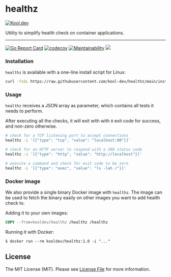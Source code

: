 # healthz

[![Kool.dev](https://kool.dev/img/logo.png)](https://kool.dev)

Utility to simplify health check on container applications.

---

[![Go Report Card](https://goreportcard.com/badge/github.com/kool-dev/healthz)](https://goreportcard.com/report/github.com/kool-dev/healthz)
[![codecov](https://codecov.io/gh/kool-dev/healthz/branch/main/graph/badge.svg?token=6JP8JRVF5U)](https://codecov.io/gh/kool-dev/healthz)
[![Maintainability](https://api.codeclimate.com/v1/badges/8cbfe7f40b29386e532d/maintainability)](https://codeclimate.com/github/kool-dev/healthz/maintainability)
[<img src="https://img.shields.io/badge/Join%20Slack-kool--dev-orange?logo=slack">](https://join.slack.com/t/kool-dev/shared_invite/zt-jeh36s5g-kVFHUsyLjFENUUH4ucrxPg)

### Installation

`healthz` is available with a one-line install script for Linux:

```bash
curl -fsSL https://raw.githubusercontent.com/kool-dev/healthz/main/install.sh | bash
```

### Usage

`healthz` receives a JSON array as parameter, which contains all tests it needs to perform.

After executing all the checks, it will exit with with `0` exit code for success, and non-zero otherwise.

```bash
# check for a TCP listening port to accept connections
healthz -i '[{"type": "tcp", "value": "localhost:80"}]'

# check for an HTTP server to respond with a 200 status code
healthz -i '[{"type": "http", "value": "http://localhost"}]'

# execute a command and check for exit code to be zero
healthz -i '[{"type": "exec", "value": "ls -lah /"}]'
```

### Docker image

We also provide a single binary Docker image with `healthz`. The image can be used to fetch the binary easily on other images you want to add health check to.

Adding it to your own images:

```Dockerfile
COPY --from=kooldev/healthz /healthz /healthz
```

Running it with Docker:

```console
$ docker run --rm kooldev/healthz:1.0 -i "..."
```

## License

The MIT License (MIT). Please see [License File](LICENSE.md) for more information.
